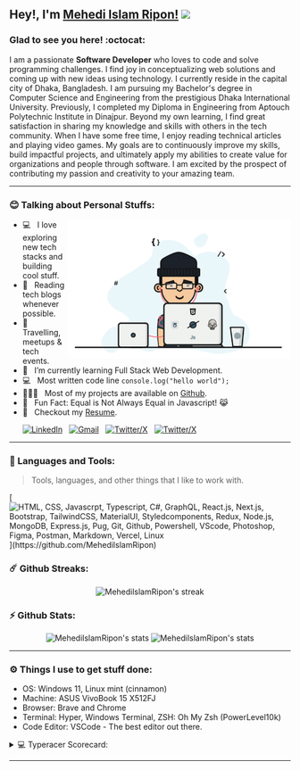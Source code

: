 <!-- <p align="left"><img src="https://komarev.com/ghpvc/?username=MehedilslamRipon&label=Profile%20views&color=0e75b6&style=flat" alt="MehedilslamRipon" /> <img src="https://media.giphy.com/media/mGcNjsfWAjY5AEZNw6/giphy.gif" width="50"> </p> -->

## Hey!, I'm [Mehedi Islam Ripon!](https://github.com/MehedilslamRipon/) <img src="https://media.giphy.com/media/WUlplcMpOCEmTGBtBW/giphy.gif" width="35">

### Glad to see you here! :octocat:

I am a passionate **Software Developer** who loves to code and solve programming challenges. I find joy in conceptualizing web solutions and coming up with new ideas using technology.
I currently reside in the capital city of Dhaka, Bangladesh. I am pursuing my Bachelor's degree in Computer Science and Engineering from the prestigious Dhaka International University. Previously, I completed my Diploma in Engineering from Aptouch Polytechnic Institute in Dinajpur.
Beyond my own learning, I find great satisfaction in sharing my knowledge and skills with others in the tech community. When I have some free time, I enjoy reading technical articles and playing video games.
My goals are to continuously improve my skills, build impactful projects, and ultimately apply my abilities to create value for organizations and people through software. I am excited by the prospect of contributing my passion and creativity to your amazing team.

---

### :blush: Talking about Personal Stuffs:

<img align="right" height="250" width="400" alt="Mehedi Islam Ripon" src="https://raw.githubusercontent.com/MehedilslamRipon/MehedilslamRipon/main/img/MehediIslamRipon.gif" />

-  💻 &nbsp; I love exploring new tech stacks and building cool stuff.
-  📰 &nbsp; Reading tech blogs whenever possible.
-  🍕 &nbsp; Travelling, meetups & tech events.
-  🚀 &nbsp; I’m currently learning Full Stack Web Development.
-  :computer: &nbsp; Most written code line `console.log("hello world");`
-  👨🏻‍💻 &nbsp; Most of my projects are available on [Github](https://github.com/MehedilslamRipon).
-  👾 &nbsp; Fun Fact: Equal is Not Always Equal in Javascript! 😹
-  📝 &nbsp; Checkout my [Resume](https://drive.google.com/file/d/1PhO3SZmTmDoO83PsWVXZnnjoFy_x1q9z/view?usp=drive_link).

&nbsp; &nbsp; &nbsp;
[![LinkedIn](https://skillicons.dev/icons?i=linkedin)](https://www.linkedin.com/in/mehedi-islam-ripon/) &nbsp;
[![Gmail](https://skillicons.dev/icons?i=gmail)](mailto:mehediislamripon@gmail.com?subject=Hello%20Mehedi,%20From%20Github) &nbsp;
[![Twitter/X](https://skillicons.dev/icons?i=twitter)](https://twitter.com/MehediIslam404) &nbsp;
[![Twitter/X](https://skillicons.dev/icons?i=stackoverflow)](https://stackoverflow.com/users/10423770/mehedi-islam-ripon) &nbsp;

---

### :dart: Languages and Tools:

> Tools, languages, and other things that I like to work with.

[![HTML, CSS, Javascrpt, Typescript, C#, GraphQL, React.js, Next.js, Bootstrap, TailwindCSS, MaterialUI, Styledcomponents, Redux, Node.js, MongoDB, Express.js, Pug, Git, Github, Powershell, VScode, Photoshop, Figma, Postman, Markdown, Vercel, Linux](https://skillicons.dev/icons?i=html,css,js,ts,cs,graphql,react,next,bootstrap,tailwind,materialui,styledcomponents,redux,nodejs,mongo,express,pug,git,github,powershell,vscode,ps,figma,postman,md,vercel,linux,)](https://github.com/MehedilslamRipon)

### ☄️ Github Streaks:

<p align="center">
    <img alt="MehedilslamRipon's streak" src="https://github-readme-streak-stats.herokuapp.com/?user=MehedilslamRipon&theme=tokyonight&hide_border=true"/>
</p>

### ⚡ Github Stats:

<p align="center">
	<img src="https://github-readme-stats.vercel.app/api?username=MehedilslamRipon&show_icons=true&hide_border=true&theme=tokyonight" alt="MehedilslamRipon's stats" />
	<img src="https://github-readme-stats.vercel.app/api/top-langs?username=MehedilslamRipon&show_icons=true&locale=en&layout=compact&theme=tokyonight&hide_border=true" alt="MehedilslamRipon's stats"/>
</p>

---

### ⚙️ Things I use to get stuff done:

-  OS: Windows 11, Linux mint (cinnamon)
-  Machine: ASUS VivoBook 15 X512FJ
-  Browser: Brave and Chrome
-  Terminal: Hyper, Windows Terminal, ZSH: Oh My Zsh (PowerLevel10k)
-  Code Editor: VSCode - The best editor out there.
<details>
  <summary>💻 Typeracer Scorecard:</summary>
	<img src="https://data.typeracer.com/misc/badge?user=mehediislamripon" alt="MehedilslamRipon's typeracer Scorecard">
	<br/>
  	<b>Profile:</b> https://data.typeracer.com/pit/profile?user=mehediislamripon
</details>
<!-- <details>
  <summary> 🎧 I'm Listening Now:</summary>
	<a href="https://spotify-github-profile.vercel.app/api/view?uid=ucv5mbjwn0si90mu5mgsc7qkt&redirect=true">
   <img src="https://spotify-github-profile.vercel.app/api/view?uid=ucv5mbjwn0si90mu5mgsc7qkt&cover_image=true&theme=novatorem" alt="MehedilslamRipon's Spotify status">
</a>
</details> -->
  
  ---

<!-- <p>
<img alt="MehedilslamRipon's Activity Graph" src="https://activity-graph.herokuapp.com/graph?username=MehedilslamRipon&bg_color=1F222E&color=F8D866&line=F85D7F&point=FFFFFF&hide_border=true" />
</p> -->
